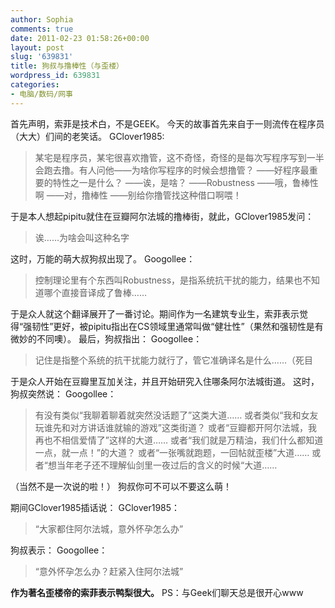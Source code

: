 ```yaml
---
author: Sophia
comments: true
date: 2011-02-23 01:58:26+00:00
layout: post
slug: '639831'
title: 狗叔与撸棒性（与歪楼）
wordpress_id: 639831
categories:
- 电脑/数码/网事
---
```


首先声明，索菲是技术白，不是GEEK。
今天的故事首先来自于一则流传在程序员（大大）们间的老笑话。
GClover1985:


> 某宅是程序员，某宅很喜欢撸管，这不奇怪，奇怪的是每次写程序写到一半会跑去撸。有人问他——为啥你写程序的时候会想撸管？
——好程序最重要的特性之一是什么？
——诶，是啥？
——Robustness
——哦，鲁棒性啊
——对，撸棒性
——别给你撸管找这种借口啊喂！


于是本人想起pipitu就住在豆瓣阿尔法城的撸棒街，就此，GClover1985发问：


> 诶……为啥会叫这种名字


这时，万能的萌大叔狗叔出现了。
Googollee：


> 控制理论里有个东西叫Robustness，是指系统抗干扰的能力，结果也不知道哪个直接音译成了鲁棒……


于是众人就这个翻译展开了一番讨论。期间作为一名建筑专业生，索菲表示觉得“强韧性”更好，被pipitu指出在CS领域里通常叫做“健壮性”（果然和强韧性是有微妙的不同噢）。
最后，狗叔指出：
Googollee：


> 记住是指整个系统的抗干扰能力就行了，管它准确译名是什么……（死目


于是众人开始在豆瓣里互加关注，并且开始研究入住哪条阿尔法城街道。
这时，狗叔突然说：
Googollee：


> 有没有类似“我聊着聊着就突然没话题了”这类大道……
或者类似“我和女友玩谁先和对方讲话谁就输的游戏”这类街道？
或者“豆瓣都开阿尔法城，我再也不相信爱情了”这样的大道……
或者“我们就是万精油，我们什么都知道一点，就一点！”的大道？
或者“一张嘴就跑题，一回帖就歪楼”大道……
或者“想当年老子还不理解仙剑里一夜过后的含义的时候“大道……


（当然不是一次说的啦！）
狗叔你可不可以不要这么萌！

期间GClover1985插话说：
GClover1985：


> “大家都住阿尔法城，意外怀孕怎么办”


狗叔表示：
Googollee：


> “意外怀孕怎么办？赶紧入住阿尔法城”



**作为著名歪楼帝的索菲表示鸭梨很大。**
PS：与Geek们聊天总是很开心www
